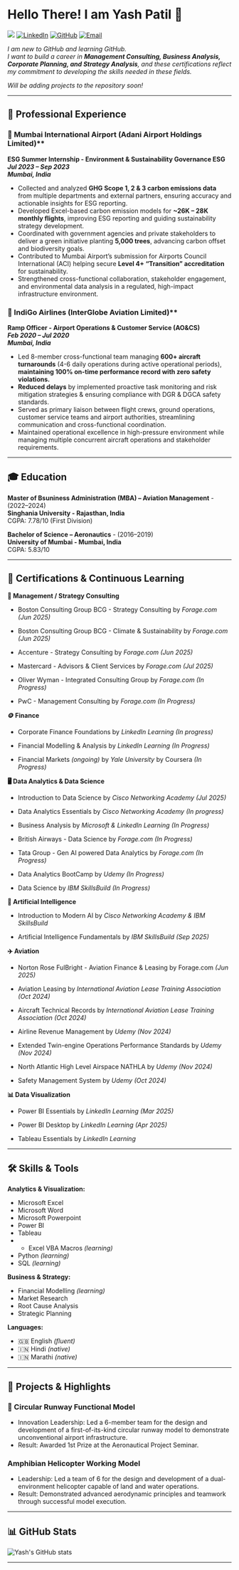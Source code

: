 # Hello There! I am Yash Patil 👋

[![](https://komarev.com/ghpvc/?username=yrp-yashpatil&flat-square)](https://github.com/yrp-yashpatil)  [![LinkedIn](https://img.shields.io/badge/LinkedIn-Connect-white?logo=linkedin)](https://linkedin.com/in/yashpatil08)  [![GitHub](https://img.shields.io/badge/GitHub-Follow-white?logo=github)](https://github.com/yrp-yashpatil)  [![Email](https://img.shields.io/badge/Email-Contact%20Me-white?logo=email)](mailto:yrp.yashpatil@outlook.com)  

*I am new to GitHub and learning GitHub.* <br>
*I want to build a career in **Management Consulting, Business Analysis, Corporate Planning, and Strategy Analysis**, and these certifications reflect my commitment to developing the skills needed in these fields.*

*Will be adding projects to the repository soon!*

---

## 💼 Professional Experience

### 🌱 Mumbai International Airport (Adani Airport Holdings Limited)** <br>
**ESG Summer Internship - Environment & Sustainability Governance ESG** <br>
**_Jul 2023 – Sep 2023_** <br>
**_Mumbai, India_** <br>
- Collected and analyzed **GHG Scope 1, 2 & 3 carbon emissions data** from multiple departments and external partners, ensuring accuracy and actionable insights for ESG reporting.
- Developed Excel-based carbon emission models for **~26K – 28K monthly flights**, improving ESG reporting and guiding sustainability strategy development.
- Coordinated with government agencies and private stakeholders to deliver a green initiative planting **5,000 trees**, advancing carbon offset and biodiversity goals.
- Contributed to Mumbai Airport’s submission for Airports Council International (ACI) helping secure **Level 4+ “Transition” accreditation** for sustainability.
- Strengthened cross-functional collaboration, stakeholder engagement, and environmental data analysis in a regulated, high-impact infrastructure environment.

### 🛫 IndiGo Airlines (InterGlobe Aviation Limited)** <br>
**Ramp Officer - Airport Operations & Customer Service (AO&CS)** <br> 
**_Feb 2020 – Jul 2020_** <br>
**_Mumbai, India_** <br>
- Led 8-member cross-functional team managing **600+ aircraft turnarounds** (4-6 daily operations during active operational periods), **maintaining 100% on-time performance record with zero safety violations.**
- **Reduced delays** by implemented proactive task monitoring and risk mitigation strategies & ensuring compliance with DGR & DGCA safety standards.
- Served as primary liaison between flight crews, ground operations, customer service teams and airport authorities, streamlining communication and cross-functional coordination.
- Maintained operational excellence in high-pressure environment while managing multiple concurrent aircraft operations and stakeholder requirements.

---

## 🎓 Education  
**Master of Bsuniness Administration (MBA) – Aviation Management** - (2022–2024)  <br>
**Singhania University - Rajasthan, India** <br>
    CGPA: 7.78/10 (First Division)  <br>

**Bachelor of Science – Aeronautics** - (2016–2019) <br>
**University of Mumbai - Mumbai, India** <br>
  CGPA: 5.83/10 <br> 

---

## 📜 Certifications & Continuous Learning

**💼 Management / Strategy Consulting**
- Boston Consulting Group BCG - Strategy Consulting by *Forage.com* *(Jun 2025)* 

- Boston Consulting Group BCG - Climate & Sustainability by *Forage.com* *(Jun 2025)* 

- Accenture - Strategy Consulting by *Forage.com* *(Jun 2025)*

- Mastercard - Advisors & Client Services by *Forage.com* *(Jul 2025)* 

- Oliver Wyman - Integrated Consulting Group by *Forage.com* *(In Progress)*

- PwC - Management Consulting by *Forage.com* *(In Progress)* 

**🪙 Finance**
- Corporate Finance Foundations by *LinkedIn Learning* *(In progress)* 

- Financial Modelling & Analysis by *LinkedIn Learning* *(In Progress)*

- Financial Markets *(ongoing)* by *Yale University* by Coursera *(In Progress)* 
 
**🖥️ Data Analytics & Data Science**
- Introduction to Data Science by *Cisco Networking Academy* *(Jul 2025)*

- Data Analytics Essentials by *Cisco Networking Academy* *(In progress)*

- Business Analysis by *Microsoft & LinkedIn Learning*  *(In Progress)* 

- British Airways - Data Science by *Forage.com* *(In Progress)*

- Tata Group - Gen AI powered Data Analytics by *Forage.com* *(In Progress)*

- Data Analytics BootCamp by *Udemy* *(In Progress)*

- Data Science by *IBM SkillsBuild* *(In Progress)*

**🤖 Artificial Intelligence**
- Introduction to Modern AI by *Cisco Networking Academy & IBM SkillsBuild*

- Artificial Intelligence Fundamentals by *IBM SkillsBuild* *(Sep 2025)*

**✈️ Aviation**
- Norton Rose FulBright - Aviation Finance & Leasing by Forage.com *(Jun 2025)*

- Aviation Leasing by *International Aviation Lease Training Association* *(Oct 2024)*

- Aircraft Technical Records by *International Aviation Lease Training Association* *(Oct 2024)*

- Airline Revenue Management by *Udemy* *(Nov 2024)*

- Extended Twin-engine Operations Performance Standards by *Udemy* *(Nov 2024)*

- North Atlantic High Level Airspace NATHLA by *Udemy* *(Nov 2024)*

- Safety Management System by *Udemy* *(Oct 2024)*

**📊 Data Visualization**
- Power BI Essentials by *LinkedIn Learning* *(Mar 2025)*

- Power BI Desktop by *LinkedIn Learning* *(Apr 2025)*

- Tableau Essentials by *LinkedIn Learning*

---

## 🛠️ Skills & Tools  
**Analytics & Visualization:**  
- Microsoft Excel 
- Microsoft Word 
- Microsoft Powerpoint 
- Power BI
- Tableau
- - Excel VBA Macros *(learning)*
- Python *(learning)*
- SQL *(learning)*

**Business & Strategy:**  
- Financial Modelling *(learning)*
- Market Research
- Root Cause Analysis
- Strategic Planning

**Languages:**  
- 🇬🇧 English *(fluent)*
- 🇮🇳 Hindi *(native)*
- 🇮🇳 Marathi *(native)*

---

## 🚀 Projects & Highlights  
### 🛫 Circular Runway Functional Model
- Innovation Leadership: Led a 6-member team for the design and development of a first-of-its-kind circular runway model to demonstrate unconventional airport infrastructure.
- Result: Awarded 1st Prize at the Aeronautical Project Seminar.

### Amphibian Helicopter Working Model
- Leadership: Led a team of 6 for the design and development of a dual-environment helicopter capable of land and water operations.
- Result: Demonstrated advanced aerodynamic principles and teamwork through successful model execution.

---

## 📊 GitHub Stats  
![Yash's GitHub stats](https://github-readme-stats.vercel.app/api?username=yrp-yashpatil&show_icons=true&theme=tokyonight)  

---
